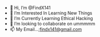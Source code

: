 - 👋 Hi, I’m @FindX141
- 👀 I’m Interested In Learning New Things
- 🌱 I’m Currently Learning Ethical Hacking
- 💞️ I’m looking to collaborate on ummmmm
- 📫 My Email...;findx141@gmail.com

<!---
FindX141/FindX141 is a ✨ special ✨ repository because its `README.md` (this file) appears on your GitHub profile.
You can click the Preview link to take a look at your changes.
--->
